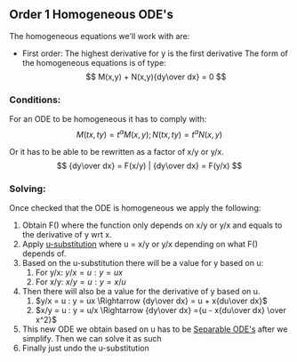 ## Order 1 Homogeneous ODE's

The homogeneous equations we'll work with are: 
+ First order: The highest derivative for y is the first derivative
The form of the homogeneous equations is of type: 
$$
M(x,y) + N(x,y){dy\over dx} = 0
$$
### Conditions: 
For an ODE to be homogeneous it has to comply with:
$$
M(tx,ty) = t^\alpha M(x,y); N(tx,ty) = t^\alpha N(x,y)
$$

Or it has to be able to be rewritten as a factor of x/y or y/x.
$$
{dy\over dx} = F(x/y) | {dy\over dx} = F(y/x)
$$

### Solving: 
Once checked that the ODE is homogeneous we apply the following: 
1. Obtain F() where the function only depends on x/y or y/x and equals to the derivative of y wrt x. 
2. Apply [u-substitution](u-substitution.md) where u = x/y or y/x depending on what F() depends of. 
3. Based on the u-substitution there will be a value for y based on u: 
	1. For y/x: $y/x = u : y = ux$
	2. For x/y: $x/y = u : y = x/u$
4. Then there will also be a value for the derivative of y based on u. 
	1. $y/x = u : y = ux \Rightarrow {dy\over dx} = u + x{du\over dx}$
	2. $x/y = u : y = u/x \Rightarrow {dy\over dx} ={u - x{du\over dx} \over x^2}$
5. This new ODE we obtain based on u has to be [Separable ODE's](Separable%20ODE's.md) after we simplify. Then we can solve it as such
6. Finally just undo the u-substitution
